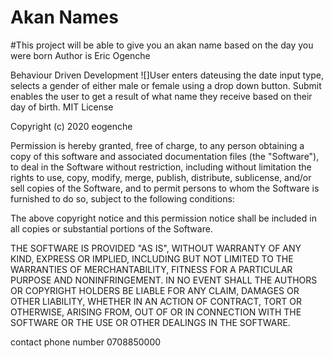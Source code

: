 # Akan Names
#This project will be able to give you an akan name based on the day you were born
Author is Eric Ogenche

Behaviour Driven Development
![]User enters dateusing the date input type, selects a gender of either male or female using a drop down button. Submit enables the user to get a result of what name they receive based on their day of birth.
MIT License

Copyright (c) 2020 eogenche

Permission is hereby granted, free of charge, to any person obtaining a copy
of this software and associated documentation files (the "Software"), to deal
in the Software without restriction, including without limitation the rights
to use, copy, modify, merge, publish, distribute, sublicense, and/or sell
copies of the Software, and to permit persons to whom the Software is
furnished to do so, subject to the following conditions:

The above copyright notice and this permission notice shall be included in all
copies or substantial portions of the Software.

THE SOFTWARE IS PROVIDED "AS IS", WITHOUT WARRANTY OF ANY KIND, EXPRESS OR
IMPLIED, INCLUDING BUT NOT LIMITED TO THE WARRANTIES OF MERCHANTABILITY,
FITNESS FOR A PARTICULAR PURPOSE AND NONINFRINGEMENT. IN NO EVENT SHALL THE
AUTHORS OR COPYRIGHT HOLDERS BE LIABLE FOR ANY CLAIM, DAMAGES OR OTHER
LIABILITY, WHETHER IN AN ACTION OF CONTRACT, TORT OR OTHERWISE, ARISING FROM,
OUT OF OR IN CONNECTION WITH THE SOFTWARE OR THE USE OR OTHER DEALINGS IN THE
SOFTWARE.

contact 
phone number 
0708850000
